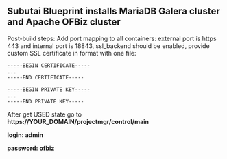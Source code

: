 ## Subutai Blueprint installs MariaDB Galera cluster and Apache OFBiz cluster 

Post-build steps: 
Add port mapping to all containers: external port is https 443 and internal port is 18843, ssl_backend should be enabled,  provide custom SSL certificate in format with one file: 
```
-----BEGIN CERTIFICATE-----
...
-----END CERTIFICATE-----

-----BEGIN PRIVATE KEY-----
...
-----END PRIVATE KEY-----
```

After get USED state go to **https://YOUR_DOMAIN/projectmgr/control/main**

**login: admin**

**password: ofbiz**
